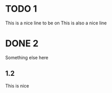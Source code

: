 # TODO 1
This is a nice line to be on
This is also a nice line
# DONE 2

Something else here

## 1.2

This is nice
